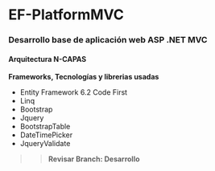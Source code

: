 # EF-PlatformMVC

<h3><b>Desarrollo base de aplicación web ASP .NET MVC</b></h3>
<h4>Arquitectura N-CAPAS</h4>
<b>Frameworks, Tecnologías y librerias usadas</b>

* Entity Framework 6.2 Code First
* Linq
* Bootstrap
* Jquery
* BootstrapTable
* DateTimePicker
* JqueryValidate

>>**Revisar Branch: Desarrollo**


